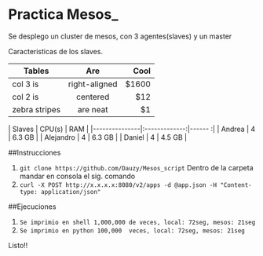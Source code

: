 # Practica Mesos_

Se desplego un cluster de mesos, con 3 agentes(slaves) y un master 
	
  Caracteristicas de los slaves.
  
| Tables        | Are           | Cool  |
| ------------- |:-------------:| -----:|
| col 3 is      | right-aligned | $1600 |
| col 2 is      | centered      |   $12 |
| zebra stripes | are neat      |    $1 |
  
| Slaves        | CPU(s)        | RAM    |
|---------------|:-------------:|------ :|
| Andrea        | 4             | 6.3 GB |
| Alejandro     | 4             | 6.3 GB |
| Daniel        | 4             | 4.5 GB | 

##Instrucciones

  1. ``` git clone https://github.com/Dauzy/Mesos_script ```
  Dentro de la carpeta mandar  en consola el sig. comando
  2. ``` curl -X POST http://x.x.x.x:8080/v2/apps -d @app.json -H "Content-type: application/json" ``` 

##Ejecuciones
  1. ``` Se imprimio en shell 1,000,000 de veces, local: 72seg, mesos: 21seg  ```
  2. ``` Se imprimio en python 100,000  veces, local: 72seg, mesos: 21seg  ```
  
  
Listo!!

